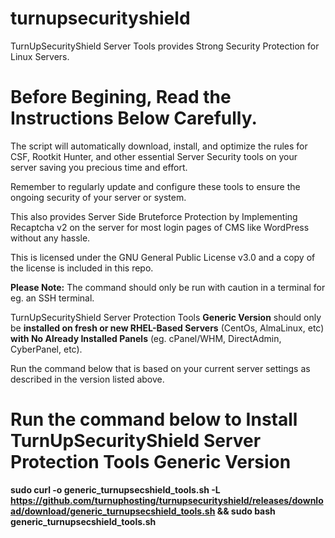 # turnupsecurityshield
TurnUpSecurityShield Server Tools provides Strong Security Protection for Linux Servers.

# Before Begining, Read the Instructions Below Carefully.
The script will automatically download, install, and optimize the rules for CSF, Rootkit Hunter, and other essential Server Security tools on your server saving you precious time and effort.

Remember to regularly update and configure these tools to ensure the ongoing security of your server or system.

This also provides Server Side Bruteforce Protection by Implementing Recaptcha v2 on the server for most login pages of CMS like WordPress without any hassle.

This is licensed under the GNU General Public License v3.0 and a copy of the license is included in this repo.

**Please Note:**
The command should only be run with caution in a terminal for eg. an SSH terminal. 

TurnUpSecurityShield Server Protection Tools **Generic Version** should only be **installed on fresh or new RHEL-Based Servers** (CentOs, AlmaLinux, etc) **with No Already Installed Panels** (eg. cPanel/WHM, DirectAdmin, CyberPanel, etc).

Run the command below that is based on your current server settings as described in the version listed above.

# Run the command below to Install TurnUpSecurityShield Server Protection Tools Generic Version

**sudo curl -o generic_turnupsecshield_tools.sh -L https://github.com/turnuphosting/turnupsecurityshield/releases/download/download/generic_turnupsecshield_tools.sh && sudo bash generic_turnupsecshield_tools.sh**
